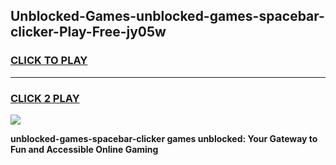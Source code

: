 
## Unblocked-Games-unblocked-games-spacebar-clicker-Play-Free-jy05w
<h3>
<a href="https://premium76.site?title=unblocked-games-spacebar-clicker&ref=09A">CLICK TO PLAY</a></h3>
<hr>

<h3>
<a href="https://premium76.site?title=unblocked-games-spacebar-clicker&ref=09A">CLICK 2 PLAY</a>
  
</h3>

<a href="https://premium76.site?title=unblocked-games-spacebar-clicker&ref=09A"><img src="https://clearcache.store/games.png"></a>


**unblocked-games-spacebar-clicker games unblocked: Your Gateway to Fun and Accessible Online Gaming**
